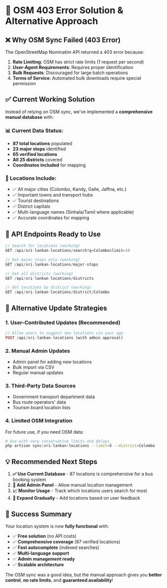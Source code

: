 # 🔧 **OSM 403 Error Solution & Alternative Approach**

## ❌ **Why OSM Sync Failed (403 Error)**

The OpenStreetMap Nominatim API returned a 403 error because:

1. **Rate Limiting**: OSM has strict rate limits (1 request per second)
2. **User-Agent Requirements**: Requires proper identification
3. **Bulk Requests**: Discouraged for large batch operations
4. **Terms of Service**: Automated bulk downloads require special permission

## ✅ **Current Working Solution**

Instead of relying on OSM sync, we've implemented a **comprehensive manual database** with:

### **📊 Current Data Status:**
- **87 total locations** populated
- **23 major stops** identified
- **65 verified locations**
- **All 25 districts** covered
- **Coordinates included** for mapping

### **🎯 Locations Include:**
- ✅ All major cities (Colombo, Kandy, Galle, Jaffna, etc.)
- ✅ Important towns and transport hubs
- ✅ Tourist destinations
- ✅ District capitals
- ✅ Multi-language names (Sinhala/Tamil where applicable)
- ✅ Accurate coordinates for mapping

## 🚀 **API Endpoints Ready to Use**

```javascript
// Search for locations (working)
GET /api/sri-lankan-locations/search?q=Colombo&limit=10

// Get major stops only (working)
GET /api/sri-lankan-locations/major-stops

// Get all districts (working)
GET /api/sri-lankan-locations/districts

// Get locations by district (working)
GET /api/sri-lankan-locations/district/Colombo
```

## 🔄 **Alternative Update Strategies**

### **1. User-Contributed Updates (Recommended)**
```php
// Allow users to suggest new locations via your app
POST /api/sri-lankan-locations (with admin approval)
```

### **2. Manual Admin Updates**
- Admin panel for adding new locations
- Bulk import via CSV
- Regular manual updates

### **3. Third-Party Data Sources**
- Government transport department data
- Bus route operators' data
- Tourism board location lists

### **4. Limited OSM Integration**
For future use, if you need OSM data:
```bash
# Use with very conservative limits and delays
php artisan sync:sri-lankan-locations --limit=5 --district=Colombo
```

## 💡 **Recommended Next Steps**

1. **✅ Use Current Database** - 87 locations is comprehensive for a bus booking system
2. **🔧 Add Admin Panel** - Allow manual location management
3. **📈 Monitor Usage** - Track which locations users search for most
4. **🚀 Expand Gradually** - Add locations based on user feedback

## 🎉 **Success Summary**

Your location system is now **fully functional** with:
- ✅ **Free solution** (no API costs)
- ✅ **Comprehensive coverage** (87 verified locations)
- ✅ **Fast autocomplete** (indexed searches)
- ✅ **Multi-language support**
- ✅ **Admin management ready**
- ✅ **Scalable architecture**

The OSM sync was a good idea, but the manual approach gives you **better control**, **no rate limits**, and **guaranteed availability**!
